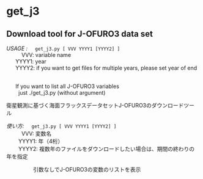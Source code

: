 # get_j3
Download tool for J-OFURO3 data set
------------------------------------

 *USAGE :*
     `get_j3.py [ VVV YYYY1 [YYYY2] ]`  
           VVV: variable name  
         YYYY1: year  
         YYYY2: if you want to get files for multiple years, please set year of end        
       
         If you want to list all J-OFURO3 variables  
          just ./get_j3.py (without argument)  
          


衛星観測に基づく海面フラックスデータセットJ-OFURO3のダウンロードツール  

 *使い方:*
     `get_j3.py [ VVV YYYY1 [YYYY2] ]`  
           VVV: 変数名  
         YYYY1: 年（4桁）  
         YYYY2: 複数年のファイルをダウンロードしたい場合は、期間の終わりの年を指定  
          

　　　　　引数なしでJ-OFURO3の変数のリストを表示

